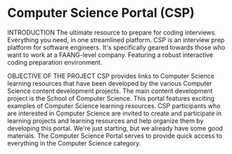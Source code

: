 # Computer Science Portal (CSP)
INTRODUCTION
The ultimate resource to prepare for coding interviews. Everything you need, in one streamlined platform. CSP is an interview prep platform for software engineers. It's specifically geared towards those who want to work at a FAANG-level company. Featuring a robust interactive coding preparation environment.

OBJECTIVE OF THE PROJECT
CSP provides links to Computer Science learning resources that have been developed by the various Computer Science content development projects. The main content development project is the School of Computer Science. This portal features exciting examples of Computer Science learning resources. CSP participants who are interested in Computer Science are invited to create and participate in learning projects and learning resources and help organize them by developing this portal. We're just starting, but we already have some good materials. The Computer Science Portal serves to provide quick access to everything in the Computer Science category.
